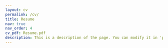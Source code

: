```yaml
---
layout: cv
permalink: /cv/
title: Resume
nav: true
nav_order: 4
cv_pdf: Resume.pdf
description: This is a description of the page. You can modify it in 'pages/_cv.md'. You can also change or remove the top pdf download button.
---
```

